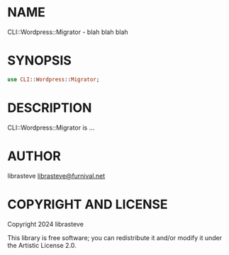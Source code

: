 NAME
====

CLI::Wordpress::Migrator - blah blah blah

SYNOPSIS
========

```raku
use CLI::Wordpress::Migrator;
```

DESCRIPTION
===========

CLI::Wordpress::Migrator is ...

AUTHOR
======

librasteve <librasteve@furnival.net>

COPYRIGHT AND LICENSE
=====================

Copyright 2024 librasteve

This library is free software; you can redistribute it and/or modify it under the Artistic License 2.0.

